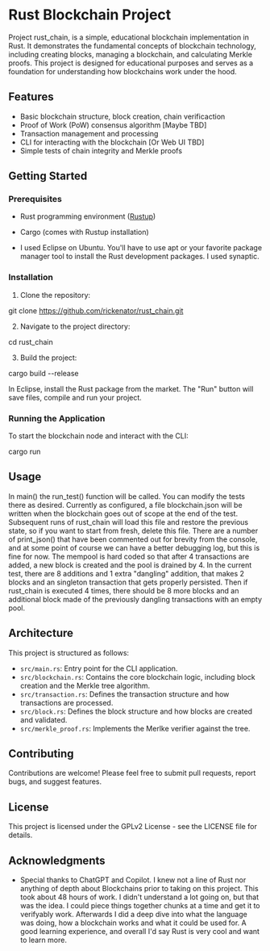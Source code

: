 
# Rust Blockchain Project

Project rust_chain, is a simple, educational blockchain implementation in Rust. It demonstrates the fundamental concepts of blockchain technology, including creating blocks, managing a blockchain, and calculating Merkle proofs. This project is designed for educational purposes and serves as a foundation for understanding how blockchains work under the hood.

## Features

- Basic blockchain structure, block creation, chain verificaction
- Proof of Work (PoW) consensus algorithm [Maybe TBD]
- Transaction management and processing
- CLI for interacting with the blockchain [Or Web UI TBD]
- Simple tests of chain integrity and Merkle proofs

## Getting Started

### Prerequisites

- Rust programming environment ([Rustup](https://rustup.rs/))
- Cargo (comes with Rustup installation)
  
- I used Eclipse on Ubuntu. You'll have to use apt or your favorite package manager tool to install the Rust development packages. I used synaptic.

### Installation

1. Clone the repository:

git clone https://github.com/rickenator/rust_chain.git

2. Navigate to the project directory:

cd rust_chain

3. Build the project:

cargo build --release


In Eclipse, install the Rust package from the market. The "Run" button will save files, compile and run your project. 

### Running the Application

To start the blockchain node and interact with the CLI:

cargo run


## Usage

In main() the run_test() function will be called. You can modify the tests there as desired. Currently as configured, a file blockchain.json will be written when the blockchain goes out of scope at the end of the test. Subsequent runs of rust_chain will load this file and restore the previous state, so if you want to start from fresh, delete this file. There are a number of print_json() that have been commented out for brevity from the console, and at some point of course we can have a better debugging log, but this is fine for now. The mempool is hard coded so that after 4 transactions are added, a new block is created and the pool is drained by 4. In the current test, there are 8 additions and 1 extra "dangling" addition, that makes 2 blocks and an singleton transaction that gets properly persisted. Then if rust_chain is executed 4 times, there should be 8 more blocks and an additional block made of the previously dangling transactions with an empty pool.

## Architecture

This project is structured as follows:

- `src/main.rs`: Entry point for the CLI application.
- `src/blockchain.rs`: Contains the core blockchain logic, including block creation and the Merkle tree algorithm.
- `src/transaction.rs`: Defines the transaction structure and how transactions are processed.
- `src/block.rs`: Defines the block structure and how blocks are created and validated.
- `src/merkle_proof.rs`: Implements the Merlke verifier against the tree.

## Contributing

Contributions are welcome! Please feel free to submit pull requests, report bugs, and suggest features.

## License

This project is licensed under the GPLv2 License - see the LICENSE file for details.

## Acknowledgments

- Special thanks to ChatGPT and Copilot. I knew not a line of Rust nor anything of depth about Blockchains prior to taking on this project. This took about 48 hours of work. I didn't understand a lot going on, but that was the idea. I could piece things together chunks at a time and get it to verifyably work. Afterwards I did a deep dive into what the language was doing, how a blockchain works and what it could be used for. A good learning experience, and overall I'd say Rust is very cool and want to learn more.



